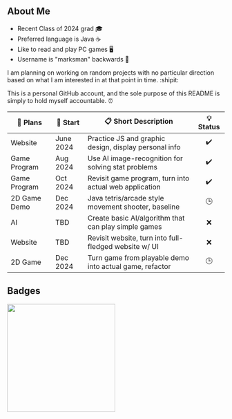 ## About Me

- Recent Class of 2024 grad :mortar_board:
- Preferred language is Java :coffee:
- Like to read and play PC games :desktop_computer:
- Username is "marksman" backwards :bow_and_arrow:

I am planning on working on random projects with no particular direction based on what I am interested in at that point in time. :shipit:

This is a personal GitHub account, and the sole purpose of this README is simply to hold myself accountable. :alarm_clock:

| :memo: Plans | :date: Start | :clipboard: Short Description                           | :bulb: Status      |
| -------------| ------------ | ------------------------------------------------------- | :-----------:      |
| Website      | June 2024    | Practice JS and graphic design, display personal info   | :heavy_check_mark: |
| Game Program | Aug 2024     | Use AI image-recognition for solving stat problems      | :heavy_check_mark: |
| Game Program | Oct 2024     | Revisit game program, turn into actual web application  | :heavy_check_mark: |
| 2D Game Demo | Dec 2024     | Java tetris/arcade style movement shooter, baseline     | :clock3:           |
| AI           | TBD          | Create basic AI/algorithm that can play simple games    | :x:                |
| Website      | TBD          | Revisit website, turn into full-fledged website w/ UI   | :x:                |
| 2D Game      | Dec 2024     | Turn game from playable demo into actual game, refactor | :clock3:           |



## Badges

<a href="https://www.credly.com/badges/4afcbf6d-1b67-49a5-af3f-201e103c6c4a"><img src="https://images.credly.com/size/340x340/images/024d0122-724d-4c5a-bd83-cfe3c4b7a073/image.png" width="250"></a>


